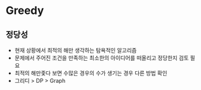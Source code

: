 # Greedy

## 정당성

- 현재 상황에서 최적의 해만 생각하는 탐욕적인 알고리즘
- 문제에서 주어진 조건을 만족하는 최소한의 아이디어를 떠올리고 정당한지 검토 필요
- 최적의 해만좇다 보면 수많은 경우의 수가 생기는 경우 다른 방법 확인
- 그리디 > DP > Graph
